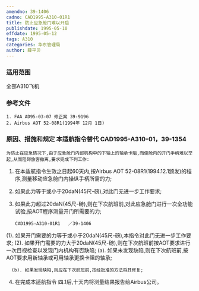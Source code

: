 ```yaml
---
amendno: 39-1406
cadno: CAD1995-A310-01R1
title: 防止应急舱门难以开启
publishdate: 1995-05-10
effdate: 1995-05-12
tags: A310
categories: 华东管理局
author: 薛平贝
---
```


### 适用范围 
全部A310飞机

### 参考文件
    1. FAA AD95-03-07 修正案 39-9196 
    2. Airbus AOT 52-08R1(1994年 12月 1日) 


### 原因、措施和规定 本适航指令替代 CAD1995-A310-01，39-1354 
    为防止在应急情况下,由于应急舱门内部机构中的下轴上的轴承卡阻,而使舱内的开门手柄难以举起,从而阻碍旅客撤离,要求完成下列工作: 
1. 在本适航指令生效之日起60天内,按Airbus AOT 52-08R1(1994.12.1颁发)的程序,测量移动应急舱门内操纵手柄所需的力; 
2. 如果此力等于或小于20daN(45尺-磅),对此门无进一步工作要求; 
3. 如果此力超过20daN(45尺-磅),则在下次航班前,对此应急舱门进行一次全功能试验,按AOT程序测量开门所需要的力; 

       CAD1995-A310-01R1   ／39-1406 
(1).
 如果开门需要的力等于或小于20daN(45尺-磅),本指令对此门无进一步工作要求; 
(2).
 如果开门需要的力大于20daN(45尺-磅),则在下次航班前按AOT要求进行一次目视检查以发现门内机构有否缺陷; (a). 如果未发现缺陷,则在下次航班前,按AOT要求用新轴承或可用轴承更换卡阻的轴承; 

      (b). 如果发现缺陷,则应在下次航班前,按经批准的方法将其修复; 
4. 在完成本适航指令
四.1后,十天内将测量结果报告给Airbus公司。
